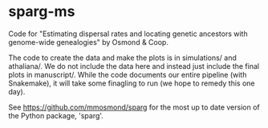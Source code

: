 # sparg-ms
Code for "Estimating dispersal rates and locating genetic ancestors with genome-wide genealogies" by Osmond &amp; Coop.

The code to create the data and make the plots is in simulations/ and athaliana/. We do not include the data here and instead just include the final plots in manuscript/. While the code documents our entire pipeline (with Snakemake), it will take some finagling to run (we hope to remedy this one day). 

See https://github.com/mmosmond/sparg for the most up to date version of the Python package, 'sparg'.
